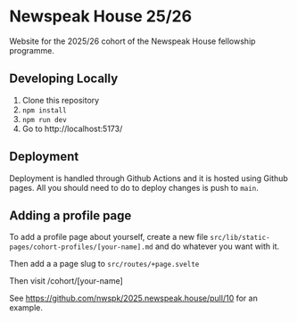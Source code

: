 # Newspeak House 25/26

Website for the 2025/26 cohort of the Newspeak House fellowship programme.

## Developing Locally

1. Clone this repository
2. `npm install`
3. `npm run dev`
4. Go to http://localhost:5173/

## Deployment

Deployment is handled through Github Actions and it is hosted using Github pages. All you should need to do to deploy changes is push to `main`.

## Adding a profile page

To add a profile page about yourself, create a new file `src/lib/static-pages/cohort-profiles/[your-name].md` and do whatever you want with it.

Then add a a page slug to `src/routes/+page.svelte`

Then visit /cohort/[your-name]

See https://github.com/nwspk/2025.newspeak.house/pull/10 for an example.
